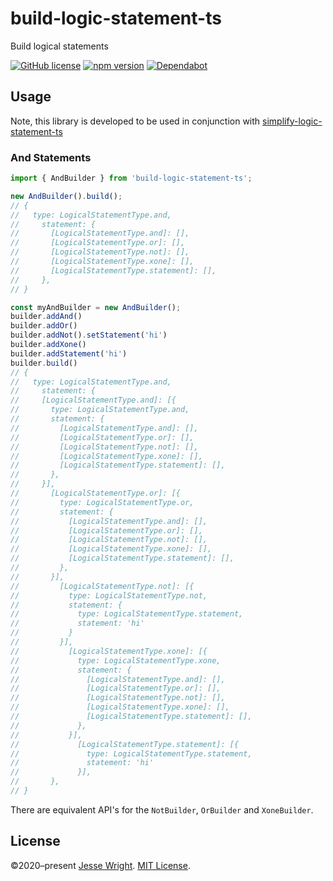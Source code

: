 # build-logic-statement-ts
Build logical statements

[![GitHub license](https://img.shields.io/github/license/jeswr/build-logic-statement-ts.svg)](https://github.com/jeswr/build-logic-statement-ts/blob/master/LICENSE)
[![npm version](https://img.shields.io/npm/v/build-logic-statement-ts.svg)](https://www.npmjs.com/package/build-logic-statement-ts)
[![Dependabot](https://badgen.net/badge/Dependabot/enabled/green?icon=dependabot)](https://dependabot.com/)

## Usage

Note, this library is developed to be used in conjunction with [simplify-logic-statement-ts](https://github.com/jeswr/simplify-logic-statement-ts)

### And Statements

```ts
import { AndBuilder } from 'build-logic-statement-ts';

new AndBuilder().build();
// {
//   type: LogicalStatementType.and,
//     statement: {
//       [LogicalStatementType.and]: [],
//       [LogicalStatementType.or]: [],
//       [LogicalStatementType.not]: [],
//       [LogicalStatementType.xone]: [],
//       [LogicalStatementType.statement]: [],
//     },
// }

const myAndBuilder = new AndBuilder();
builder.addAnd()
builder.addOr()
builder.addNot().setStatement('hi')
builder.addXone()
builder.addStatement('hi')
builder.build()
// {
//   type: LogicalStatementType.and,
//     statement: {
//     [LogicalStatementType.and]: [{
//       type: LogicalStatementType.and,
//       statement: {
//         [LogicalStatementType.and]: [],
//         [LogicalStatementType.or]: [],
//         [LogicalStatementType.not]: [],
//         [LogicalStatementType.xone]: [],
//         [LogicalStatementType.statement]: [],
//       },
//     }],
//       [LogicalStatementType.or]: [{
//         type: LogicalStatementType.or,
//         statement: {
//           [LogicalStatementType.and]: [],
//           [LogicalStatementType.or]: [],
//           [LogicalStatementType.not]: [],
//           [LogicalStatementType.xone]: [],
//           [LogicalStatementType.statement]: [],
//         },
//       }],
//         [LogicalStatementType.not]: [{
//           type: LogicalStatementType.not,
//           statement: {
//             type: LogicalStatementType.statement,
//             statement: 'hi'
//           }
//         }],
//           [LogicalStatementType.xone]: [{
//             type: LogicalStatementType.xone,
//             statement: {
//               [LogicalStatementType.and]: [],
//               [LogicalStatementType.or]: [],
//               [LogicalStatementType.not]: [],
//               [LogicalStatementType.xone]: [],
//               [LogicalStatementType.statement]: [],
//             },
//           }],
//             [LogicalStatementType.statement]: [{
//               type: LogicalStatementType.statement,
//               statement: 'hi'
//             }],
//       },
// }
```

There are equivalent API's for the `NotBuilder`, `OrBuilder` and `XoneBuilder`.

## License
©2020–present
[Jesse Wright](https://github.com/jeswr).
[MIT License](https://github.com/jeswr/useState/blob/master/LICENSE.md).
